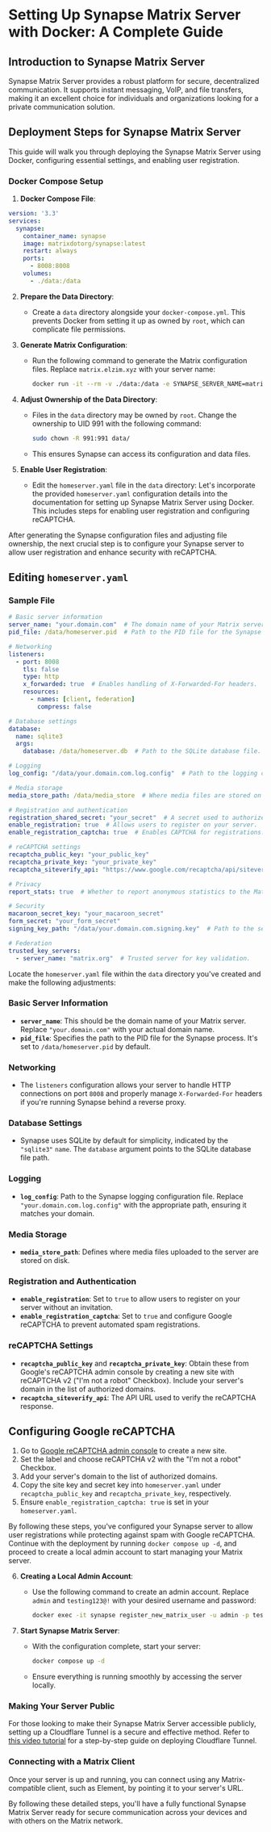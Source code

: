 # Setting Up Synapse Matrix Server with Docker: A Complete Guide

## Introduction to Synapse Matrix Server

Synapse Matrix Server provides a robust platform for secure, decentralized communication. It supports instant messaging, VoIP, and file transfers, making it an excellent choice for individuals and organizations looking for a private communication solution.

## Deployment Steps for Synapse Matrix Server

This guide will walk you through deploying the Synapse Matrix Server using Docker, configuring essential settings, and enabling user registration.

### Docker Compose Setup

1. **Docker Compose File**:

```yaml
version: '3.3'
services:
  synapse:
    container_name: synapse
    image: matrixdotorg/synapse:latest
    restart: always
    ports:
      - 8008:8008
    volumes:
      - ./data:/data
```

2. **Prepare the Data Directory**:
   - Create a `data` directory alongside your `docker-compose.yml`. This prevents Docker from setting it up as owned by `root`, which can complicate file permissions.

3. **Generate Matrix Configuration**:
   - Run the following command to generate the Matrix configuration files. Replace `matrix.elzim.xyz` with your server name:
     ```bash
     docker run -it --rm -v ./data:/data -e SYNAPSE_SERVER_NAME=matrix.elzim.xyz -e SYNAPSE_REPORT_STATS=yes matrixdotorg/synapse:latest generate
     ```

4. **Adjust Ownership of the Data Directory**:
   - Files in the `data` directory may be owned by `root`. Change the ownership to UID 991 with the following command:
     ```bash
     sudo chown -R 991:991 data/
     ```
   - This ensures Synapse can access its configuration and data files.

5. **Enable User Registration**:
   - Edit the `homeserver.yaml` file in the `data` directory:
Let's incorporate the provided `homeserver.yaml` configuration details into the documentation for setting up Synapse Matrix Server using Docker. This includes steps for enabling user registration and configuring reCAPTCHA.

After generating the Synapse configuration files and adjusting file ownership, the next crucial step is to configure your Synapse server to allow user registration and enhance security with reCAPTCHA.

## Editing `homeserver.yaml`

### Sample File

```yaml
# Basic server information
server_name: "your.domain.com"  # The domain name of your Matrix server.
pid_file: /data/homeserver.pid  # Path to the PID file for the Synapse process.

# Networking
listeners:
  - port: 8008
    tls: false
    type: http
    x_forwarded: true  # Enables handling of X-Forwarded-For headers.
    resources:
      - names: [client, federation]
        compress: false

# Database settings
database:
  name: sqlite3
  args:
    database: /data/homeserver.db  # Path to the SQLite database file.

# Logging
log_config: "/data/your.domain.com.log.config"  # Path to the logging configuration file.

# Media storage
media_store_path: /data/media_store  # Where media files are stored on the disk.

# Registration and authentication
registration_shared_secret: "your_secret"  # A secret used to authorize registration requests.
enable_registration: true  # Allows users to register on your server.
enable_registration_captcha: true  # Enables CAPTCHA for registrations.

# reCAPTCHA settings
recaptcha_public_key: "your_public_key"
recaptcha_private_key: "your_private_key"
recaptcha_siteverify_api: "https://www.google.com/recaptcha/api/siteverify"

# Privacy
report_stats: true  # Whether to report anonymous statistics to the Matrix.org project.

# Security
macaroon_secret_key: "your_macaroon_secret"
form_secret: "your_form_secret"
signing_key_path: "/data/your.domain.com.signing.key"  # Path to the server's signing key.

# Federation
trusted_key_servers:
  - server_name: "matrix.org"  # Trusted server for key validation.
```

Locate the `homeserver.yaml` file within the `data` directory you've created and make the following adjustments:

### Basic Server Information
- **`server_name`**: This should be the domain name of your Matrix server. Replace `"your.domain.com"` with your actual domain name.
- **`pid_file`**: Specifies the path to the PID file for the Synapse process. It's set to `/data/homeserver.pid` by default.

### Networking
- The `listeners` configuration allows your server to handle HTTP connections on port `8008` and properly manage `X-Forwarded-For` headers if you're running Synapse behind a reverse proxy.

### Database Settings
- Synapse uses SQLite by default for simplicity, indicated by the `"sqlite3"` `name`. The `database` argument points to the SQLite database file path.

### Logging
- **`log_config`**: Path to the Synapse logging configuration file. Replace `"your.domain.com.log.config"` with the appropriate path, ensuring it matches your domain.

### Media Storage
- **`media_store_path`**: Defines where media files uploaded to the server are stored on disk.

### Registration and Authentication
- **`enable_registration`**: Set to `true` to allow users to register on your server without an invitation.
- **`enable_registration_captcha`**: Set to `true` and configure Google reCAPTCHA to prevent automated spam registrations.

### reCAPTCHA Settings
- **`recaptcha_public_key`** and **`recaptcha_private_key`**: Obtain these from Google's reCAPTCHA admin console by creating a new site with reCAPTCHA v2 ("I'm not a robot" Checkbox). Include your server's domain in the list of authorized domains.
- **`recaptcha_siteverify_api`**: The API URL used to verify the reCAPTCHA response.

## Configuring Google reCAPTCHA

1. Go to [Google reCAPTCHA admin console](https://www.google.com/recaptcha/admin/create) to create a new site.
2. Set the label and choose reCAPTCHA v2 with the "I'm not a robot" Checkbox.
3. Add your server's domain to the list of authorized domains.
4. Copy the site key and secret key into `homeserver.yaml` under `recaptcha_public_key` and `recaptcha_private_key`, respectively.
5. Ensure `enable_registration_captcha: true` is set in your `homeserver.yaml`.

By following these steps, you've configured your Synapse server to allow user registrations while protecting against spam with Google reCAPTCHA. Continue with the deployment by running `docker compose up -d`, and proceed to create a local admin account to start managing your Matrix server.

6. **Creating a Local Admin Account**:
   - Use the following command to create an admin account. Replace `admin` and `testing123@!` with your desired username and password:
     ```bash
     docker exec -it synapse register_new_matrix_user -u admin -p testing123@! -a -c /data/homeserver.yaml http://localhost:8008
     ```

7. **Start Synapse Matrix Server**:
   - With the configuration complete, start your server:
     ```bash
     docker compose up -d
     ```
   - Ensure everything is running smoothly by accessing the server locally.

### Making Your Server Public

For those looking to make their Synapse Matrix Server accessible publicly, setting up a Cloudflare Tunnel is a secure and effective method. Refer to [this video tutorial](https://www.youtube.com/watch?v=gpWo94XXrhU) for a step-by-step guide on deploying Cloudflare Tunnel.

### Connecting with a Matrix Client

Once your server is up and running, you can connect using any Matrix-compatible client, such as Element, by pointing it to your server's URL.

By following these detailed steps, you'll have a fully functional Synapse Matrix Server ready for secure communication across your devices and with others on the Matrix network.
